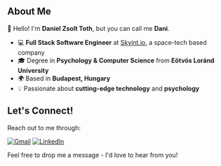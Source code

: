 ## About Me

👋 Hello! I'm **Daniel Zsolt Toth**, but you can call me **Dani**.

- 💻 **Full Stack Software Engineer** at [Skyint.io](https://skyint.io), a space-tech based company
- 🎓 Degree in **Psychology & Computer Science** from **Eötvös Loránd University**
- 🌍 Based in **Budapest, Hungary**
- 💡 Passionate about **cutting-edge technology** and **psychology**

## Let's Connect!

Reach out to me through:

[![Gmail](https://img.shields.io/badge/Gmail-D14836?style=for-the-badge&logo=gmail&logoColor=white)](mailto:toth.zs.daniel@gmail.com)
[![LinkedIn](https://img.shields.io/badge/LinkedIn-0077B5?style=for-the-badge&logo=linkedin&logoColor=white)](https://www.linkedin.com/in/daniel-zsolt-toth/)

Feel free to drop me a message - I'd love to hear from you!
